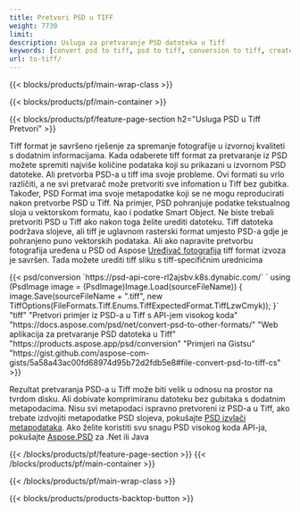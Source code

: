 ```yaml
---
title: Pretvori PSD u TIFF
weight: 7730
limit: 
description: Usluga za pretvaranje PSD datoteka u Tiff
keywords: [convert psd to tiff, psd to tiff, conversion to tiff, create tiff from psd, print psd as tiff]
url: to-tiff/
---
```


{{< blocks/products/pf/main-wrap-class >}}

{{< blocks/products/pf/main-container >}}

{{< blocks/products/pf/feature-page-section h2="Usluga PSD u Tiff Pretvori" >}}
<p>Tiff format je savršeno rješenje za spremanje fotografije u izvornoj kvaliteti s dodatnim informacijama. Kada odaberete tiff format za pretvaranje iz PSD možete spremiti najviše količine podataka koji su prikazani u izvornom PSD datoteke. Ali pretvorba PSD-a u tiff ima svoje probleme. Ovi formati su vrlo različiti, a ne svi pretvarač može pretvoriti sve infomation u Tiff bez gubitka. Također, PSD Format ima svoje metapodatke koji se ne mogu reproducirati nakon pretvorbe PSD u Tiff. Na primjer, PSD pohranjuje podatke tekstualnog sloja u vektorskom formatu, kao i podatke Smart Object. Ne biste trebali pretvoriti PSD u Tiff ako nakon toga želite urediti datoteku. Tiff datoteka podržava slojeve, ali tiff je uglavnom rasterski format umjesto PSD-a gdje je pohranjeno puno vektorskih podataka. Ali ako napravite pretvorbu fotografija uređena u PSD od Aspose <a href="https://products.aspose.app/psd/photo-editor">Uređivač fotografija</a> tiff format izvoza je savršen. Tada možete urediti tiff sliku s tiff-specifičnim urednicima</p>
{{< psd/conversion `https://psd-api-core-rl2ajsbv.k8s.dynabic.com/` 
`    using (PsdImage image = (PsdImage)Image.Load(sourceFileName))
    {
        image.Save(sourceFileName + ".tiff", new TiffOptions(FileFormats.Tiff.Enums.TiffExpectedFormat.TiffLzwCmyk));
    }` 
	"tiff" 
"Pretvori primjer iz PSD-a u Tiff s API-jem visokog koda"  "https://docs.aspose.com/psd/net/convert-psd-to-other-formats/" 
"Web aplikacija za pretvaranje PSD datoteka u Tiff" "https://products.aspose.app/psd/conversion" 
"Primjeri na Gistsu" "https://gist.github.com/aspose-com-gists/5a58a43ac00fd68974d95b72d2fdb5e8#file-convert-psd-to-tiff-cs" >}}
<p>Rezultat pretvaranja PSD-a u Tiff može biti velik u odnosu na prostor na tvrdom disku. Ali dobivate komprimiranu datoteku bez gubitaka s dodatnim metapodacima. Nisu svi metapodaci ispravno pretvoreni iz PSD-a u Tiff, ako trebate izdvojiti metapodatke PSD slojeva, pokušajte <a href="https://products.aspose.app/psd/metadata">PSD izvlači metapodataka</a>. Ako želite koristiti svu snagu PSD visokog koda API-ja, pokušajte <a href="/psd">Aspose.PSD</a> za .Net ili Java</p>
{{< /blocks/products/pf/feature-page-section >}}
{{< /blocks/products/pf/main-container >}}


{{< /blocks/products/pf/main-wrap-class >}}

{{< blocks/products/products-backtop-button >}}
